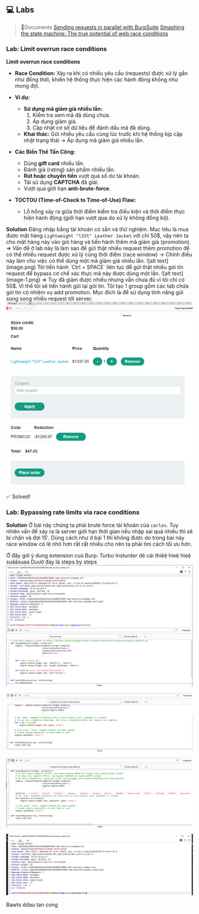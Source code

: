 ## 💻 Labs
>📃Documents
[Sending requests in parallel with BurpSuite](https://portswigger.net/burp/documentation/desktop/tools/repeater/send-group#sending-requests-in-parallel)
[Smashing the state machine: The true potential of web race conditions](https://portswigger.net/research/smashing-the-state-machine)

### Lab: Limit overrun race conditions
**Limit overrun race conditions**
- **Race Condition:** Xảy ra khi có nhiều yêu cầu (requests) được xử lý gần như đồng thời, khiến hệ thống thực hiện các hành động không như mong đợi.

- **Ví dụ:**
  - **Sử dụng mã giảm giá nhiều lần:**
    1. Kiểm tra xem mã đã dùng chưa.
    2. Áp dụng giảm giá.
    3. Cập nhật cơ sở dữ liệu để đánh dấu mã đã dùng.
  - **Khai thác:** Gửi nhiều yêu cầu cùng lúc trước khi hệ thống kịp cập nhật trạng thái -> Áp dụng mã giảm giá nhiều lần.

- **Các Biến Thể Tấn Công:**
  - Dùng **gift card** nhiều lần.
  - Đánh giá (rating) sản phẩm nhiều lần.
  - **Rút hoặc chuyển tiền** vượt quá số dư tài khoản.
  - Tái sử dụng **CAPTCHA** đã giải.
  - Vượt qua giới hạn **anti-brute-force**.

- **TOCTOU (Time-of-Check to Time-of-Use) Flaw:**
  - Lỗ hổng xảy ra giữa thời điểm kiểm tra điều kiện và thời điểm thực hiện hành động (giới hạn vượt qua do xử lý không đồng bộ).


**Solution**
Đăng nhập bằng tài khoản có sẵn và thử nghiệm.
Mục tiêu là mua được mặt hàng `Lightweight "l33t" Leather Jacket` với chỉ 50$, vậy nên ta cho mặt hàng này vào giỏ hàng và tiến hành thêm mã giảm giá (promotion).
=> Vấn đề ở lab này là làm sao để gửi thật nhiều request thêm promotion để có thể nhiều request được xử lý cùng thời điểm (race window) -> Chính điều này làm cho việc có thể dùng một mã giảm giá nhiều lần.
![alt text](image.png) 
Tôi tiến hành `Ctrl + SPACE` liên tục để gửi thật nhiều gói tin request để bypass cơ chế xác thực mã này được dùng một lần.
![alt text](image-1.png)
=> Tuy đã giảm được nhiều nhưng vẫn chưa đủ vì tôi chỉ có 50$. Vì thế tôi sẽ tiến hành gửi lại gói tin.
Tôi tạo 1 group gồm các tab chứa gói tin có nhiệm vụ add promotion. Mục đích là để sử dụng tính năng gửi song song nhiều request tới server.
![alt text](image-2.png)
![alt text](image-3.png)

✅ Solved!

### Lab: Bypassing rate limits via race conditions
**Solution**
Ở bài này chúng ta phải brute force tài khoản của `carlos`. Tuy nhiên vấn đề xảy ra là server giới hạn thời gian nếu nhập sai quá nhiều thì sẽ bị chặn và đợi 15'. Dùng cách như ở bài 1 thì không được do trong bài này race window có lẽ nhỏ hơn rất rất nhiều cho nên ta phải tìm cách tối ưu hơn.

Ở đây gơi ý dung extension cuủ Burp: Turbo Insturder dê cải thiêệ hieệ hieệ suââsuaa
Duướ đay là steps by steps
![gửi gói tin qua Turbo Intrusder](image-4.png)

![Race-single-packet](image-5.png)

![Edit payload](image-6.png)

![Replace password](image-7.png)

Bawts ddau tan cong